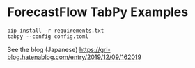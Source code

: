 # ForecastFlow TabPy Examples
    pip install -r requirements.txt
    tabpy --config config.toml

See the blog (Japanese) https://gri-blog.hatenablog.com/entry/2019/12/09/162019
